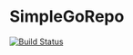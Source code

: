 # SimpleGoRepo

[![Build Status](https://travis-ci.org/TodLiuMeng/SimpleGoRepo.svg)](https://travis-ci.org/TodLiuMeng/SimpleGoRepo)
